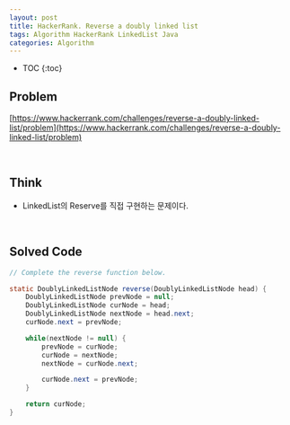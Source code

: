 ```yaml
---
layout: post
title: HackerRank. Reverse a doubly linked list
tags: Algorithm HackerRank LinkedList Java
categories: Algorithm
---
```

  
* TOC
{:toc}  
  
## Problem
[https://www.hackerrank.com/challenges/reverse-a-doubly-linked-list/problem](https://www.hackerrank.com/challenges/reverse-a-doubly-linked-list/problem)    
  
<br>  

## Think
* LinkedList의 Reserve를 직접 구현하는 문제이다.

<br>  

## Solved Code
  
```java  
// Complete the reverse function below.

static DoublyLinkedListNode reverse(DoublyLinkedListNode head) {
    DoublyLinkedListNode prevNode = null;
    DoublyLinkedListNode curNode = head;
    DoublyLinkedListNode nextNode = head.next;
    curNode.next = prevNode;

    while(nextNode != null) {
        prevNode = curNode;
        curNode = nextNode;
        nextNode = curNode.next;

        curNode.next = prevNode;
    }

    return curNode;
} 
```  
